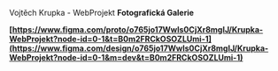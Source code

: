 Vojtěch Krupka - WebProjekt
**Fotografická Galerie**

**[https://www.figma.com/proto/o765jo17Wwls0CjXr8mgIJ/Krupka-WebProjekt?node-id=0-1&t=B0m2FRCkOSOZLUmi-1](https://www.figma.com/design/o765jo17Wwls0CjXr8mgIJ/Krupka-WebProjekt?node-id=0-1&m=dev&t=B0m2FRCkOSOZLUmi-1)**

